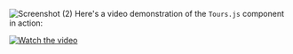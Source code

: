 ![Screenshot (2)](https://github.com/diwakarnath1965/react-miniProject-1/assets/143476642/f8115e9f-fb6a-4f17-967a-b1e89377ace2)
Here's a video demonstration of the `Tours.js` component in action:

[![Watch the video](https://img.youtube.com/vi/https://youtu.be/Oa9IxWo-fCU/maxresdefault.jpg)](https://youtu.be/https://youtu.be/Oa9IxWo-fCU)
